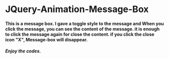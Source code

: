# JQuery-Animation-Message-Box
#### This is a message box. I gave a toggle style to the message and When you click the message, you can see the content of the message. it is enough to click the message again for close the content. if you click the close icon "X", Message-box will disappear.

##### Enjoy the codes.
